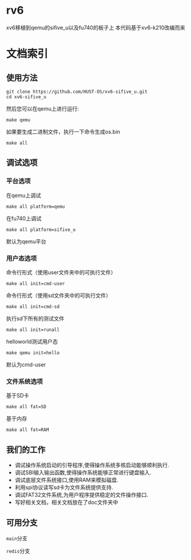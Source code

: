 # rv6

xv6移植到qemu的sifive_u以及fu740的板子上
本代码基于xv6-k210改编而来

# 文档索引


## 使用方法

```
git clone https://github.com/HUST-OS/xv6-sifive_u.git
cd xv6-sifive_u
```

然后您可以在qemu上进行运行:

```
make qemu
```

如果要生成二进制文件，执行一下命令生成os.bin

```
make all
```


## 调试选项

### 平台选项

在qemu上调试
```
make all platform=qemu
```
在fu740上调试
```
make all platform=sifive_u
```
默认为qemu平台

### 用户态选项

命令行形式（使用user文件夹中的可执行文件）
```
make all init=cmd-user
```
命令行形式（使用sd文件夹中的可执行文件）
```
make all init=cmd-sd
```
执行sd下所有的测试文件
```
make all init=runall
```
helloworld测试用户态
```
make qemu init=hello
```
默认为cmd-user

### 文件系统选项

基于SD卡
```
make all fat=SD
```
基于内存
```
make all fat=RAM
```

## 我们的工作

- 调试操作系统启动的引导程序,使得操作系统多核启动能够顺利执行.
- 调试SBI输入输出函数,使得操作系统能够正常进行键盘输入.
- 调试底层文件系统接口,使用RAM来模拟磁盘.
- 利用spi协议读写sd卡为文件系统提供支持.
- 调试FAT32文件系统,为用户程序提供稳定的文件操作接口.
- 写好相关文档，相关文档放在了doc文件夹中


## 可用分支

`main`分支

`redis`分支